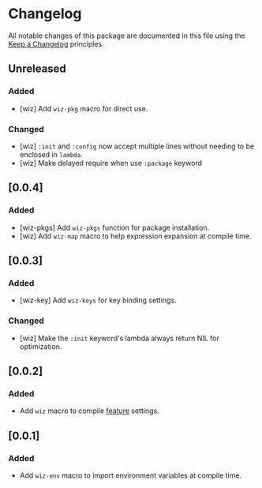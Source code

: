 # Changelog

All notable changes of this package are documented in this file using the [Keep a Changelog] principles.

[Keep a Changelog]: https://keepachangelog.com/

## Unreleased

### Added

* [wiz] Add `wiz-pkg` macro for direct use.

### Changed

* [wiz] `:init` and `:config` now accept multiple lines without needing to be enclosed in `lambda`.
* [wiz] Make delayed require when use `:package` keyword

## [0.0.4]

### Added

* [wiz-pkgs] Add `wiz-pkgs` function for package installation.
* [wiz] Add `wiz-map` macro to help expression expansion at compile time.

## [0.0.3]

### Added

* [wiz-key] Add `wiz-keys` for key binding settings.

### Changed

* [wiz] Make the `:init` keyword's lambda always return NIL for optimization.

## [0.0.2]

### Added

* Add `wiz` macro to compile [feature] settings.

[feature]: https://www.gnu.org/software/emacs/manual/html_node/elisp/Named-Features.html

## [0.0.1]

### Added

 * Add `wiz-env` macro to import environment variables at compile time.
